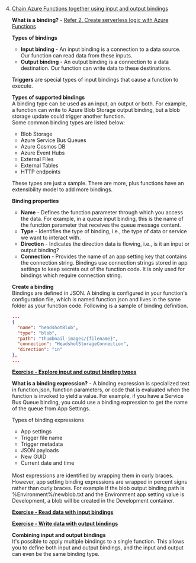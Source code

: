4. [Chain Azure Functions together using input and output bindings](https://docs.microsoft.com/en-us/learn/modules/chain-azure-functions-data-using-bindings/)

    **What is a binding?** - [Refer 2. Create serverless logic with Azure Functions](2.%20Create%20serverless%20logic%20with%20Azure%20Functions.md)
    
    **Types of bindings**
    - **Input binding** - An input binding is a connection to a data source. Our function can read data from these inputs.
    - **Output binding** - An output binding is a connection to a data destination. Our function can write data to these destinations.
    
    **Triggers** are special types of input bindings that cause a function to execute.
    
    **Types of supported bindings**<br/>
    A binding type can be used as an input, an output or both. For example, a function can write to Azure Blob Storage output binding, but a blob storage update could trigger another function.<br/>
    Some common binding types are listed below:
    - Blob Storage
    - Azure Service Bus Queues
    - Azure Cosmos DB
    - Azure Event Hubs
    - External Files
    - External Tables
    - HTTP endpoints
    
    These types are just a sample. There are more, plus functions have an extensibility model to add more bindings.
    
    **Binding properties**
    - **Name** - Defines the function parameter through which you access the data. For example, in a queue input binding, this is the name of the function parameter that receives the queue message content.
    - **Type** - Identifies the type of binding, i.e., the type of data or service we want to interact with.
    - **Direction** - Indicates the direction data is flowing, i.e., is it an input or output binding?
    - **Connection** - Provides the name of an app setting key that contains the connection string. Bindings use connection strings stored in app settings to keep secrets out of the function code. It is only used for bindings which require connection string.<br/>
    
    **Create a binding**<br/>
    Bindings are defined in JSON. A binding is configured in your function's configuration file, which is named function.json and lives in the same folder as your function code. Following is a sample of binding definition.<br/>
    
    ```json
    ...
    {
      "name": "headshotBlob",
      "type": "blob",
      "path": "thumbnail-images/{filename}",
      "connection": "HeadshotStorageConnection",
      "direction": "in"
    },
    ...
    ```
    
    [**Exercise - Explore input and output binding types**](https://docs.microsoft.com/en-gb/learn/modules/chain-azure-functions-data-using-bindings/3-explore-input-and-output-binding-types-portal-lab?pivots=javascript)
    
    **What is a binding expression?** - A binding expression is specialized text in function.json, function parameters, or code that is evaluated when the function is invoked to yield a value. For example, if you have a Service Bus Queue binding, you could use a binding expression to get the name of the queue from App Settings.<br/>
    
    Types of binding expressions
    - App settings
    - Trigger file name
    - Trigger metadata
    - JSON payloads
    - New GUID
    - Current date and time
    <br/>
    Most expressions are identified by wrapping them in curly braces. However, app setting binding expressions are wrapped in percent signs rather than curly braces. For example if the blob output binding path is %Environment%/newblob.txt and the Environment app setting value is Development, a blob will be created in the Development container.
    
    [**Exercise - Read data with input bindings**](https://docs.microsoft.com/en-gb/learn/modules/chain-azure-functions-data-using-bindings/5-read-data-with-input-bindings-portal-lab?pivots=javascript)
    
    [**Exercise - Write data with output bindings**](https://docs.microsoft.com/en-gb/learn/modules/chain-azure-functions-data-using-bindings/7-write-data-with-output-bindings-portal-lab?pivots=javascript)
    
    **Combining input and output bindings**<br/>
    It's possible to apply multiple bindings to a single function. This allows you to define both input and output bindings, and the input and output can even be the same binding type.

